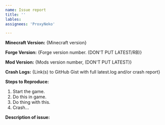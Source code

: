 ```yaml
---
name: Issue report
title: ''
lables: 
assignees: 'ProxyNeko'

---
```


<!-- Thank you for reporting! -->

<!-- For support with crashes and issues, please ask for help in my discord server first, this is often quicker for small issues: -->
<!-- https://discord.tophatcat.dev -->

**Minecraft Version:** {Minecraft version}

**Forge Version:** {Forge version number. (DON'T PUT LATEST/RB)}

**Mod Version:** {Mods version number, (DON'T PUT LATEST)}

**Crash Logs:** {Link(s) to GitHub Gist with full latest.log and/or crash report}

**Steps to Reproduce:**
 1. Start the game.
 2. Do this in game.
 3. Do thing with this.
 3. Crash...

**Description of issue:**
